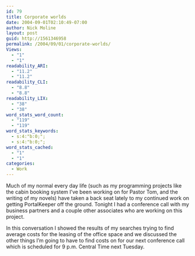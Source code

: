```yaml
---
id: 79
title: Corporate worlds
date: 2004-09-01T02:10:49-07:00
author: Nick Moline
layout: post
guid: http://1561346958
permalink: /2004/09/01/corporate-worlds/
Views:
  - "1"
  - "1"
readability_ARI:
  - "11.2"
  - "11.2"
readability_CLI:
  - "8.8"
  - "8.8"
readability_LIX:
  - "38"
  - "38"
word_stats_word_count:
  - "119"
  - "119"
word_stats_keywords:
  - s:4:"b:0;";
  - s:4:"b:0;";
word_stats_cached:
  - "1"
  - "1"
categories:
  - Work
---
```

Much of my normal every day life (such as my programming projects like the cabin booking system I&#8217;ve been working on for Pastor Tom, and the writing of my novels) have taken a back seat lately to my continued work on getting PortalKeeper off the ground. Tonight I had a conference call with my business partners and a couple other associates who are working on this project.

In this conversation I showed the results of my searches trying to find average costs for the leasing of the office space and we discussed the other things I&#8217;m going to have to find costs on for our next conference call which is scheduled for 9 p.m. Central Time next Tuesday.